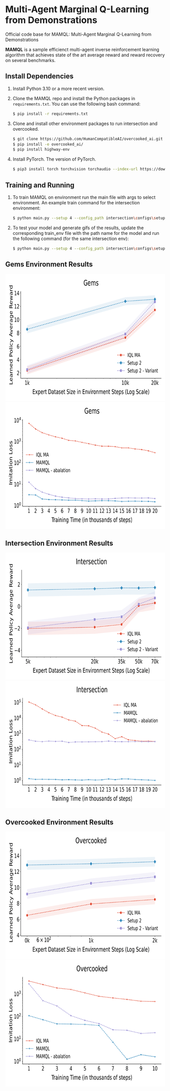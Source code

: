 # Multi-Agent Marginal Q-Learning from Demonstrations

Official code base for MAMQL: Multi-Agent Marginal Q-Learning from Demonstrations

**MAMQL** is a sample efficienct multi-agent inverse reinforcement learning algorithm that achieves state of the art average reward and
reward recovery on several benchmarks.

## Install Dependencies
1. Install Python 3.10 or a more recent version.
2. Clone the MAMQL repo and install the Python packages in `requirements.txt`. You can use the following bash command: 

    ```bash
    $ pip install -r requirements.txt
    ```

3. Clone and install other environment packages to run intersection and overcooked.

    ```bash
    $ git clone https://github.com/HumanCompatibleAI/overcooked_ai.git
    $ pip install -e overcooked_ai/
    $ pip install highway-env
    ```

4. Install PyTorch. The version of PyTorch.
    
    ```bash
    $ pip3 install torch torchvision torchaudio --index-url https://download.pytorch.org/whl/cu121
    ```


## Training and Running
1. To train MAMQL on environment run the main file with args to select environment. An example train command for the intersection environment:

    ```bash
    $ python main.py --setup 4 --config_path intersection\configs\setup2.json --env_name intersection
    ```

2. To test your model and generate gifs of the results, update the corresponding train_env file with the path name for the model and run the following command (for the same intersection env):

     ```bash
    $ python main.py --setup 4 --config_path intersection\configs\setup2.json --env_name intersection --mode test
    ```

## Gems Environment Results

<img src="assets/README/gems.png" height="400"> <img src="assets/README/gems_il.png" height="400">

## Intersection Environment Results

<img src="assets/README/intersection.png" height="400"> <img src="assets/README/intersection_il.png" height="400">

## Overcooked Environment Results

<img src="assets/README/overcooked.png" height="400"> <img src="assets/README/overcooked_il.png" height="400">

